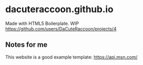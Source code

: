 # dacuteraccoon.github.io
Made with HTML5 Boilerplate. WIP
<br>
https://github.com/users/DaCuteRaccoon/projects/4


## Notes for me
This website is a good example template: https://api.msn.com/
